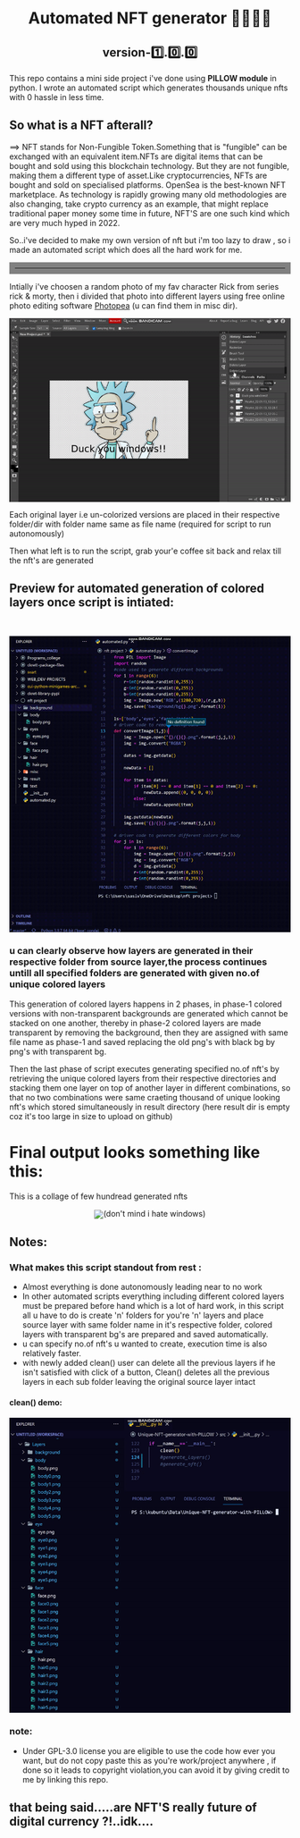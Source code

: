 <h1 align="center">Automated NFT generator 🤖👨🏻‍💻</h1>
<h2 align="center">version-1️⃣.0️⃣.0️⃣</h2>
This repo contains a mini side project i've done using <b>PILLOW module</b> in python. I wrote an automated script which generates thousands unique nfts with 0 hassle in less time.

## So what is a NFT afterall?
==> NFT stands for Non-Fungible Token.Something that is "fungible" can be exchanged with an equivalent item.NFTs are digital items that can be bought and sold using this blockchain technology. But they are not fungible, making them a different type of asset.Like cryptocurrencies, NFTs are bought and sold on specialised platforms. OpenSea is the best-known NFT marketplace. As technology is rapidly growing many old methodologies are also changing, take crypto currency as an example, that might replace traditional paper money some time in future, NFT'S are one such kind which are very much hyped in 2022.

So..i've decided to make my own version of nft but i'm too lazy to draw , so i made an automated script which does all the hard work for me.
<hr style="border:10px solid grey"> </hr>

Intially i've choosen a random photo of my fav character Rick from series rick & morty, then i divided that photo into different layers using free online photo editing software <a href="https://www.photopea.com/">Photopea</a> (u can find them in misc dir).
<br><p align="center"><img src="preview/preview-2.gif" align="center"></p>

Each original layer i.e un-colorized versions are placed in their respective folder/dir with folder name same as file name (required for script to run autonomously)

Then what left is to run the script, grab your'e coffee sit back and relax till the nft's are generated

## Preview for automated generation of colored layers once script is intiated:
<br><p align="center"><img src="preview/preview.gif" align="center"></p>

### u can clearly observe how layers are generated in their respective folder from source layer,the process continues untill all specified folders are generated with given no.of unique colored layers

This generation of colored layers happens in 2 phases, in phase-1 colored versions with non-transparent backgrounds are generated which cannot be stacked on one another, thereby in phase-2 colored layers are made transparent by removing the background, then they are assigned with same file name as phase-1 and saved replacing the old png's with black bg by png's with transparent bg.

Then the last phase of script executes generating specified no.of nft's by retrieving the unique colored layers from their respective directories and stacking them one layer on top of another layer in different combinations, so that no two combinations were same craeting thousand of unique looking nft's which stored simultaneously in result directory
(here result dir is empty coz it's too large in size to upload on github)

# Final output looks something like this: 
This is a collage of few hundread generated nfts
<br><p align="center"><img src="preview/gandr-collage.png" align="center">(don't mind i hate windows)</p>

## Notes:
### What makes this script standout from rest :
- Almost everything is done autonomously leading near to no work
- In other automated scripts everything including different colored layers must be prepared before hand which is a lot of hard work, in this script all u have to do is create 'n' folders for you're 'n' layers and place source layer with same folder name in it's respective folder, colored layers with transparent bg's are prepared and saved automatically.
- u can specify no.of nft's u wanted to create, execution time is also relatively faster.
- with newly added clean() user can delete all the previous layers if he isn't satisfied with click of a button, Clean() deletes all the previous layers in each sub folder leaving the original source layer intact
#### clean() demo:
<p align="center"><img src="preview/clean-preview.gif" align="center"></p>

### note: 
- Under GPL-3.0 license you are eligible to use the code how ever you want, but do not copy paste this as you're work/project anywhere , if done so it leads to copyright violation,you can avoid it by giving credit to me by linking this repo.

## that being said.....are NFT'S really future of digital currency ?!..idk....
